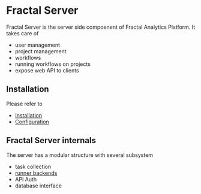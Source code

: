 # Fractal Server

Fractal Server is the server side compoenent of Fractal Analytics Platform. It
takes care of

* user management
* project management
* workflows
* running workflows on projects
* expose web API to clients

## Installation

Please refer to

* [Installation](server/installation.md)
* [Configuration](server/configuration.md)

## Fractal Server internals

The server has a modular structure with several subsystem

* task collection
* [runner backends](runners/index.md)
* API Auth
* database interface
